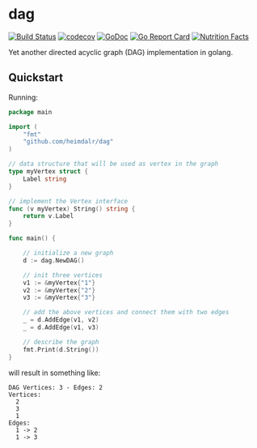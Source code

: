 # dag

[![Build Status](https://travis-ci.org/heimdalr/dag.svg?branch=master)](https://travis-ci.org/heimdalr/dag)
[![codecov](https://codecov.io/gh/heimdalr/dag/branch/master/graph/badge.svg)](https://codecov.io/gh/heimdalr/dag)
[![GoDoc](https://godoc.org/github.com/heimdalr/dag?status.svg)](https://godoc.org/github.com/heimdalr/dag) 
[![Go Report Card](https://goreportcard.com/badge/github.com/heimdalr/dag)](https://goreportcard.com/report/github.com/heimdalr/dag)
[![Nutrition Facts](http://code.grevit.net/badge/O%2B%2B_S%2B%2B_I%2B_C%2B_E%2B%2B%2B_M_V%2B_PS%2B%2B_!D)](http://code.grevit.net/facts/O%2B%2B_S%2B%2B_I%2B_C%2B_E%2B%2B%2B_M_V%2B_PS%2B%2B_!D)

Yet another directed acyclic graph (DAG) implementation in golang.

## Quickstart

Running: 

``` go
package main

import (
	"fmt"
	"github.com/heimdalr/dag"
)

// data structure that will be used as vertex in the graph
type myVertex struct {
	Label string
}

// implement the Vertex interface
func (v myVertex) String() string {
	return v.Label
}

func main() {

	// initialize a new graph
	d := dag.NewDAG()

	// init three vertices
	v1 := &myVertex{"1"}
	v2 := &myVertex{"2"}
	v3 := &myVertex{"3"}

	// add the above vertices and connect them with two edges
	_ = d.AddEdge(v1, v2)
	_ = d.AddEdge(v1, v3)

	// describe the graph
	fmt.Print(d.String())
}
```

will result in something like:

```
DAG Vertices: 3 - Edges: 2
Vertices:
  2
  3
  1
Edges:
  1 -> 2
  1 -> 3
```
